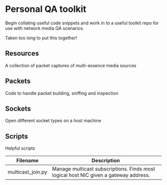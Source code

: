 
# Personal QA toolkit

Begin collating useful code snippets and work in to a useful toolkit repo for use with network media QA scenarios.

Taken too long to put this together!

## Resources
A collection of packet captures of multi-essence media sources

## Packets
Code to handle packet building, sniffing and inspection

## Sockets
Open different socket types on a host machine

## Scripts
Helpful scripts

| Filename | Description |
| -------- | ----------- |
| multicast_join.py | Manage multicast subscriptions. Finds most logical host NIC given a gateway address. 